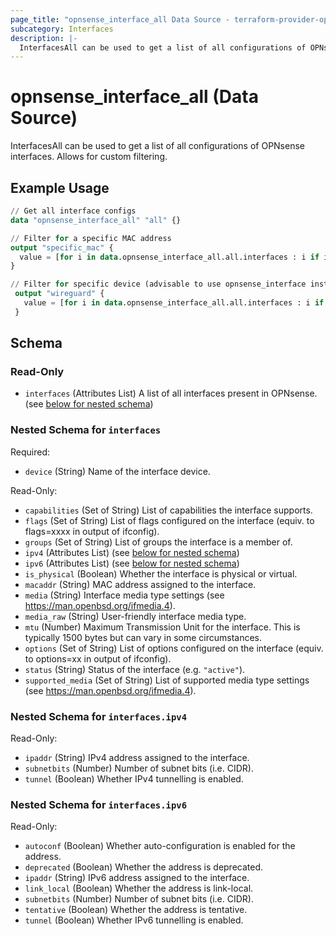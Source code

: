 ```yaml
---
page_title: "opnsense_interface_all Data Source - terraform-provider-opnsense"
subcategory: Interfaces
description: |-
  InterfacesAll can be used to get a list of all configurations of OPNsense interfaces. Allows for custom filtering.
---
```


# opnsense_interface_all (Data Source)

InterfacesAll can be used to get a list of all configurations of OPNsense interfaces. Allows for custom filtering.

## Example Usage

```terraform
// Get all interface configs
data "opnsense_interface_all" "all" {}

// Filter for a specific MAC address
output "specific_mac" {
  value = [for i in data.opnsense_interface_all.all.interfaces : i if i.macaddr == "5a:dc:1f:24:12:c6"]
}

// Filter for specific device (advisable to use opnsense_interface instead)
 output "wireguard" {
   value = [for i in data.opnsense_interface_all.all.interfaces : i if i.device == "wg1"]
 }
```

<!-- schema generated by tfplugindocs -->
## Schema

### Read-Only

- `interfaces` (Attributes List) A list of all interfaces present in OPNsense. (see [below for nested schema](#nestedatt--interfaces))

<a id="nestedatt--interfaces"></a>
### Nested Schema for `interfaces`

Required:

- `device` (String) Name of the interface device.

Read-Only:

- `capabilities` (Set of String) List of capabilities the interface supports.
- `flags` (Set of String) List of flags configured on the interface (equiv. to flags=xxxx in output of ifconfig).
- `groups` (Set of String) List of groups the interface is a member of.
- `ipv4` (Attributes List) (see [below for nested schema](#nestedatt--interfaces--ipv4))
- `ipv6` (Attributes List) (see [below for nested schema](#nestedatt--interfaces--ipv6))
- `is_physical` (Boolean) Whether the interface is physical or virtual.
- `macaddr` (String) MAC address assigned to the interface.
- `media` (String) Interface media type settings (see https://man.openbsd.org/ifmedia.4).
- `media_raw` (String) User-friendly interface media type.
- `mtu` (Number) Maximum Transmission Unit for the interface. This is typically 1500 bytes but can vary in some circumstances.
- `options` (Set of String) List of options configured on the interface (equiv. to options=xx in output of ifconfig).
- `status` (String) Status of the interface (e.g. `"active"`).
- `supported_media` (Set of String) List of supported media type settings (see https://man.openbsd.org/ifmedia.4).

<a id="nestedatt--interfaces--ipv4"></a>
### Nested Schema for `interfaces.ipv4`

Read-Only:

- `ipaddr` (String) IPv4 address assigned to the interface.
- `subnetbits` (Number) Number of subnet bits (i.e. CIDR).
- `tunnel` (Boolean) Whether IPv4 tunnelling is enabled.


<a id="nestedatt--interfaces--ipv6"></a>
### Nested Schema for `interfaces.ipv6`

Read-Only:

- `autoconf` (Boolean) Whether auto-configuration is enabled for the address.
- `deprecated` (Boolean) Whether the address is deprecated.
- `ipaddr` (String) IPv6 address assigned to the interface.
- `link_local` (Boolean) Whether the address is link-local.
- `subnetbits` (Number) Number of subnet bits (i.e. CIDR).
- `tentative` (Boolean) Whether the address is tentative.
- `tunnel` (Boolean) Whether IPv6 tunnelling is enabled.


